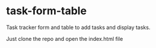 # task-form-table
Task tracker form and table to add tasks and display tasks.

Just clone the repo and open the index.html file


